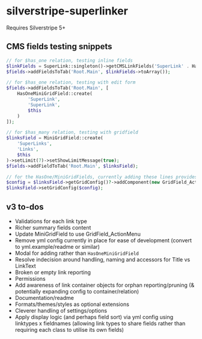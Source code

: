 # silverstripe-superlinker

Requires Silverstripe 5+

## CMS fields testing snippets

```php
// for $has_one relation, testing inline fields
$linkFields = SuperLink::singleton()->getCMSLinkFields('SuperLink' . HasOneEdit::FIELD_SEPARATOR);
$fields->addFieldsToTab('Root.Main', $linkFields->toArray());

// for $has_one relation, testing with edit form
$fields->addFieldsToTab('Root.Main', [
    HasOneMiniGridField::create(
        'SuperLink',
        'SuperLink',
        $this
    )
]);

// for $has_many relation, testing with gridfield
$linksField = MiniGridField::create(
    'SuperLinks',
    'Links',
    $this
)->setLimit(7)->setShowLimitMessage(true);
$fields->addFieldToTab('Root.Main', $linksField);

// for the HasOne/MiniGridFields, currently adding these lines provides nicer UI
$config = $linksField->getGridConfig()?->addComponent(new GridField_ActionMenu());
$linksField->setGridConfig($config);
```

## v3 to-dos
- Validations for each link type
- Richer summary fields content
- Update MiniGridField to use GridField_ActionMenu
- Remove yml config currently in place for ease of development (convert to yml.example/readme or similar)
- Modal for adding rather than `HasOneMiniGridField`
- Resolve indecision around handling, naming and accessors for Title vs LinkText
- Broken or empty link reporting
- Permissions
- Add awareness of link container objects for orphan reporting/pruning (& potentially expanding config to container/relation)
- Documentation/readme
- Formats/themes/styles as optional extensions
- Cleverer handling of settings/options
- Apply display logic (and perhaps field sort) via yml config using linktypes x fieldnames (allowing link types to share fields rather than requiring each class to utilise its own fields)
